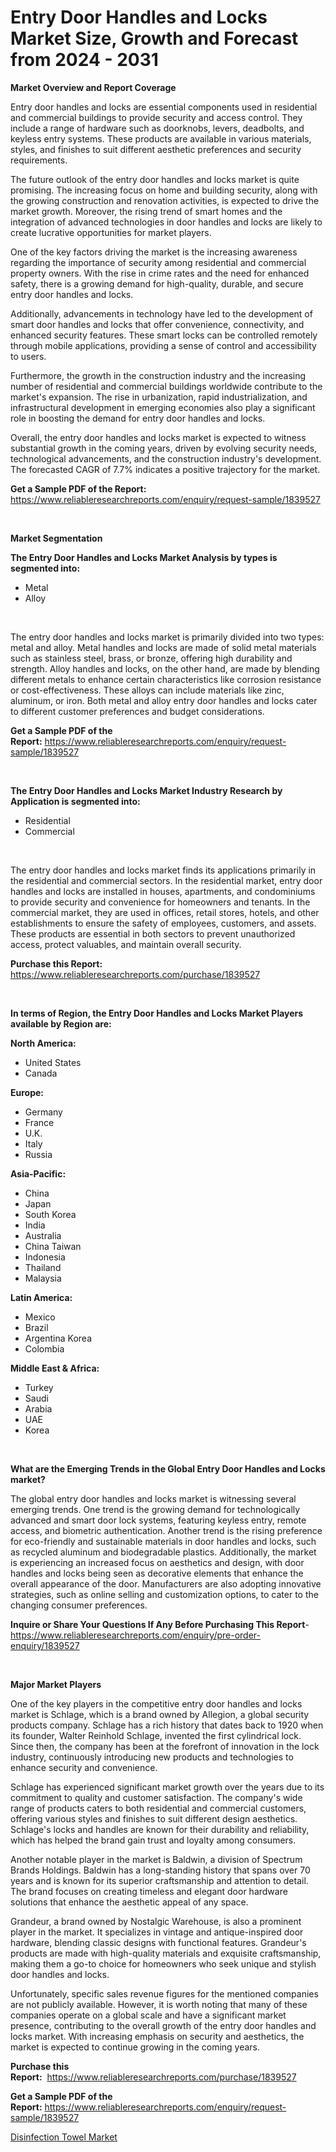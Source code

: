 <p><h1>Entry Door Handles and Locks Market Size, Growth and Forecast from 2024 - 2031</h1></p><p><strong>Market Overview and Report Coverage</strong></p>
<p><p>Entry door handles and locks are essential components used in residential and commercial buildings to provide security and access control. They include a range of hardware such as doorknobs, levers, deadbolts, and keyless entry systems. These products are available in various materials, styles, and finishes to suit different aesthetic preferences and security requirements.</p><p>The future outlook of the entry door handles and locks market is quite promising. The increasing focus on home and building security, along with the growing construction and renovation activities, is expected to drive the market growth. Moreover, the rising trend of smart homes and the integration of advanced technologies in door handles and locks are likely to create lucrative opportunities for market players.</p><p>One of the key factors driving the market is the increasing awareness regarding the importance of security among residential and commercial property owners. With the rise in crime rates and the need for enhanced safety, there is a growing demand for high-quality, durable, and secure entry door handles and locks.</p><p>Additionally, advancements in technology have led to the development of smart door handles and locks that offer convenience, connectivity, and enhanced security features. These smart locks can be controlled remotely through mobile applications, providing a sense of control and accessibility to users.</p><p>Furthermore, the growth in the construction industry and the increasing number of residential and commercial buildings worldwide contribute to the market's expansion. The rise in urbanization, rapid industrialization, and infrastructural development in emerging economies also play a significant role in boosting the demand for entry door handles and locks.</p><p>Overall, the entry door handles and locks market is expected to witness substantial growth in the coming years, driven by evolving security needs, technological advancements, and the construction industry's development. The forecasted CAGR of 7.7% indicates a positive trajectory for the market.</p></p>
<p><strong>Get a Sample PDF of the Report:</strong> <a href="https://www.reliableresearchreports.com/enquiry/request-sample/1839527">https://www.reliableresearchreports.com/enquiry/request-sample/1839527</a></p>
<p>&nbsp;</p>
<p><strong>Market Segmentation</strong></p>
<p><strong>The Entry Door Handles and Locks Market Analysis by types is segmented into:</strong></p>
<p><ul><li>Metal</li><li>Alloy</li></ul></p>
<p>&nbsp;</p>
<p><p>The entry door handles and locks market is primarily divided into two types: metal and alloy. Metal handles and locks are made of solid metal materials such as stainless steel, brass, or bronze, offering high durability and strength. Alloy handles and locks, on the other hand, are made by blending different metals to enhance certain characteristics like corrosion resistance or cost-effectiveness. These alloys can include materials like zinc, aluminum, or iron. Both metal and alloy entry door handles and locks cater to different customer preferences and budget considerations.</p></p>
<p><strong>Get a Sample PDF of the Report:</strong>&nbsp;<a href="https://www.reliableresearchreports.com/enquiry/request-sample/1839527">https://www.reliableresearchreports.com/enquiry/request-sample/1839527</a></p>
<p>&nbsp;</p>
<p><strong>The Entry Door Handles and Locks Market Industry Research by Application is segmented into:</strong></p>
<p><ul><li>Residential</li><li>Commercial</li></ul></p>
<p>&nbsp;</p>
<p><p>The entry door handles and locks market finds its applications primarily in the residential and commercial sectors. In the residential market, entry door handles and locks are installed in houses, apartments, and condominiums to provide security and convenience for homeowners and tenants. In the commercial market, they are used in offices, retail stores, hotels, and other establishments to ensure the safety of employees, customers, and assets. These products are essential in both sectors to prevent unauthorized access, protect valuables, and maintain overall security.</p></p>
<p><strong>Purchase this Report:</strong>&nbsp; <a href="https://www.reliableresearchreports.com/purchase/1839527">https://www.reliableresearchreports.com/purchase/1839527</a></p>
<p>&nbsp;</p>
<p><strong>In terms of Region, the Entry Door Handles and Locks Market Players available by Region are:</strong></p>
<p>
    <p> <strong> North America: </strong>
        <ul>
            <li>United States</li>
            <li>Canada</li>
        </ul>
        </p> 
    <p> <strong> Europe: </strong>
        <ul>
            <li>Germany</li>
            <li>France</li>
            <li>U.K.</li>
            <li>Italy</li>
            <li>Russia</li>
        </ul>
        </p> 
    <p> <strong> Asia-Pacific: </strong>
        <ul>
            <li>China</li>
            <li>Japan</li>
            <li>South Korea</li>
            <li>India</li>
            <li>Australia</li>
            <li>China Taiwan</li>
            <li>Indonesia</li>
            <li>Thailand</li>
            <li>Malaysia</li>
        </ul>
        </p> 
    <p> <strong> Latin America: </strong>
        <ul>
            <li>Mexico</li>
            <li>Brazil</li>
            <li>Argentina Korea</li>
            <li>Colombia</li>
        </ul>
        </p> 
    <p> <strong> Middle East & Africa: </strong>
        <ul>
            <li>Turkey</li>
            <li>Saudi</li>
            <li>Arabia</li>
            <li>UAE</li>
            <li>Korea</li>
        </ul>
    </p>
    </p>
<p>&nbsp;</p>
<p><strong>What are the Emerging Trends in the Global Entry Door Handles and Locks market?</strong></p>
<p><p>The global entry door handles and locks market is witnessing several emerging trends. One trend is the growing demand for technologically advanced and smart door lock systems, featuring keyless entry, remote access, and biometric authentication. Another trend is the rising preference for eco-friendly and sustainable materials in door handles and locks, such as recycled aluminum and biodegradable plastics. Additionally, the market is experiencing an increased focus on aesthetics and design, with door handles and locks being seen as decorative elements that enhance the overall appearance of the door. Manufacturers are also adopting innovative strategies, such as online selling and customization options, to cater to the changing consumer preferences.</p></p>
<p><strong>Inquire or Share Your Questions If Any Before Purchasing This Report</strong>- <a href="https://www.reliableresearchreports.com/enquiry/pre-order-enquiry/1839527">https://www.reliableresearchreports.com/enquiry/pre-order-enquiry/1839527</a></p>
<p>&nbsp;</p>
<p><strong>Major Market Players</strong></p>
<p><p>One of the key players in the competitive entry door handles and locks market is Schlage, which is a brand owned by Allegion, a global security products company. Schlage has a rich history that dates back to 1920 when its founder, Walter Reinhold Schlage, invented the first cylindrical lock. Since then, the company has been at the forefront of innovation in the lock industry, continuously introducing new products and technologies to enhance security and convenience.</p><p>Schlage has experienced significant market growth over the years due to its commitment to quality and customer satisfaction. The company's wide range of products caters to both residential and commercial customers, offering various styles and finishes to suit different design aesthetics. Schlage's locks and handles are known for their durability and reliability, which has helped the brand gain trust and loyalty among consumers.</p><p>Another notable player in the market is Baldwin, a division of Spectrum Brands Holdings. Baldwin has a long-standing history that spans over 70 years and is known for its superior craftsmanship and attention to detail. The brand focuses on creating timeless and elegant door hardware solutions that enhance the aesthetic appeal of any space.</p><p>Grandeur, a brand owned by Nostalgic Warehouse, is also a prominent player in the market. It specializes in vintage and antique-inspired door hardware, blending classic designs with functional features. Grandeur's products are made with high-quality materials and exquisite craftsmanship, making them a go-to choice for homeowners who seek unique and stylish door handles and locks.</p><p>Unfortunately, specific sales revenue figures for the mentioned companies are not publicly available. However, it is worth noting that many of these companies operate on a global scale and have a significant market presence, contributing to the overall growth of the entry door handles and locks market. With increasing emphasis on security and aesthetics, the market is expected to continue growing in the coming years.</p></p>
<p><strong>Purchase this Report:</strong>&nbsp;&nbsp;<a href="https://www.reliableresearchreports.com/purchase/1839527">https://www.reliableresearchreports.com/purchase/1839527</a></p>
<p></p>
<p><strong>Get a Sample PDF of the Report:</strong>&nbsp;<a href="https://www.reliableresearchreports.com/enquiry/request-sample/1839527">https://www.reliableresearchreports.com/enquiry/request-sample/1839527</a></p>
<p><p><a href="https://github.com/Triciasol/Market-Research-Report-List-1/blob/main/disinfection-towel-market.md">Disinfection Towel Market</a></p></p>
